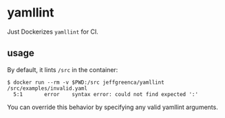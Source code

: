 # yamllint

Just Dockerizes `yamllint` for CI.

## usage
By default, it lints `/src` in the container:
```
$ docker run --rm -v $PWD:/src jeffgreenca/yamllint
/src/examples/invalid.yaml
  5:1       error    syntax error: could not find expected ':'
```

You can override this behavior by specifying any valid yamllint arguments.
